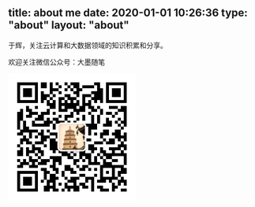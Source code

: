 title: about me
date: 2020-01-01 10:26:36
type: "about"
layout: "about"
---

于辉，关注云计算和大数据领域的知识积累和分享。

欢迎关注微信公众号：大墨随笔

![x](../images/mp.jpg)
